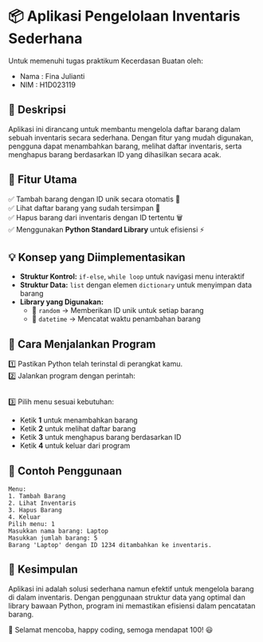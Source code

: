# 📦 Aplikasi Pengelolaan Inventaris Sederhana

Untuk memenuhi tugas praktikum Kecerdasan Buatan oleh:
- Nama    : Fina Julianti
- NIM     : H1D023119

## 📝 Deskripsi
Aplikasi ini dirancang untuk membantu mengelola daftar barang dalam sebuah inventaris secara sederhana. Dengan fitur yang mudah digunakan, pengguna dapat menambahkan barang, melihat daftar inventaris, serta menghapus barang berdasarkan ID yang dihasilkan secara acak.

## 🔧 Fitur Utama
✅ Tambah barang dengan ID unik secara otomatis 🎯  
✅ Lihat daftar barang yang sudah tersimpan 👀  
✅ Hapus barang dari inventaris dengan ID tertentu 🗑️  
✅ Menggunakan **Python Standard Library** untuk efisiensi ⚡  

## 💡 Konsep yang Diimplementasikan
- **Struktur Kontrol:** `if-else`, `while loop` untuk navigasi menu interaktif
- **Struktur Data:** `list` dengan elemen `dictionary` untuk menyimpan data barang
- **Library yang Digunakan:**
  - 📌 `random` → Memberikan ID unik untuk setiap barang
  - 📌 `datetime` → Mencatat waktu penambahan barang

## 🚀 Cara Menjalankan Program
1️⃣ Pastikan Python telah terinstal di perangkat kamu.  
2️⃣ Jalankan program dengan perintah:
   ```inventaris.py
   ```
3️⃣ Pilih menu sesuai kebutuhan:
   - Ketik **1** untuk menambahkan barang
   - Ketik **2** untuk melihat daftar barang
   - Ketik **3** untuk menghapus barang berdasarkan ID
   - Ketik **4** untuk keluar dari program

## 🎯 Contoh Penggunaan
```
Menu:
1. Tambah Barang
2. Lihat Inventaris
3. Hapus Barang
4. Keluar
Pilih menu: 1
Masukkan nama barang: Laptop
Masukkan jumlah barang: 5
Barang 'Laptop' dengan ID 1234 ditambahkan ke inventaris.
```

## 🎉 Kesimpulan
Aplikasi ini adalah solusi sederhana namun efektif untuk mengelola barang di dalam inventaris. Dengan penggunaan struktur data yang optimal dan library bawaan Python, program ini memastikan efisiensi dalam pencatatan barang.

🚀 Selamat mencoba, happy coding, semoga mendapat 100! 😃
